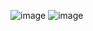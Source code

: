![image](https://user-images.githubusercontent.com/43515480/233614536-fc922e7c-2273-427a-8245-cd284ea1be9c.png)
![image](https://user-images.githubusercontent.com/43515480/233614553-70e09ad3-9b28-4891-9a1b-805d9c657202.png)
